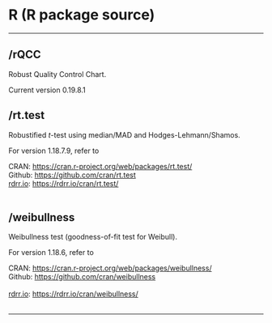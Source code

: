 # R (R package source)
---

## /rQCC
Robust Quality Control Chart. <br />

Current version 0.19.8.1


## /rt.test 
Robustified *t*-test using median/MAD and Hodges-Lehmann/Shamos.<br />  
   
For version 1.18.7.9, refer to <br /> 

CRAN: <https://cran.r-project.org/web/packages/rt.test/> <br />
Github: <https://github.com/cran/rt.test>  <br />
[rdrr.io](https://rdrr.io/): <https://rdrr.io/cran/rt.test/>  <br /><br />


## /weibullness 
Weibullness test (goodness-of-fit test for Weibull).  <br /> 

For version 1.18.6, refer to <br /> 

CRAN: <https://cran.r-project.org/web/packages/weibullness/> <br />
Github: <https://github.com/cran/weibullness>  <br /><br />
[rdrr.io](https://rdrr.io/): <https://rdrr.io/cran/weibullness/>  <br /><br />

---
